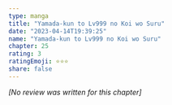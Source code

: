 ```yaml
---
type: manga
title: "Yamada-kun to Lv999 no Koi wo Suru"
date: "2023-04-14T19:39:25"
name: "Yamada-kun to Lv999 no Koi wo Suru"
chapter: 25
rating: 3
ratingEmoji: ⭐️⭐️⭐️
share: false
---
```


_[No review was written for this chapter]_

